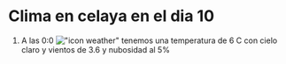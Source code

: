 # Clima en celaya en el dia 10

1. A las 0:0 !["icon weather"](http://openweathermap.org/img/w/02n.png) tenemos una temperatura de 6 C con cielo claro y  vientos de 3.6 y nubosidad al 5%
